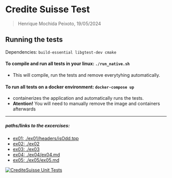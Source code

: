 # Credite Suisse Test
> Henrique Mochida Peixoto, 19/05/2024

## Running the tests
Dependencies: `build-essential libgtest-dev cmake`

#### To compile and run all tests in your linux: `./run_native.sh`
- This will compile, run the tests and remove everytyhing automatically.

#### To run all tests on a docker environment: `docker-compose up`
 - containerizes the application and automatically runs the tests.
 - **Atention!** You will need to manually remove the image and containers afterwards
----
##### paths/links to the excercises:
- [ex01: ./ex01/headers/isOdd.tpp](https://github.com/mochida1/CrS_test/blob/main/ex01/headers/isOdd.tpp)
- [ex02: ./ex02](https://github.com/mochida1/CrS_test/tree/main/ex02)
- [ex03: ./ex03](https://github.com/mochida1/CrS_test/tree/main/ex03)
- [ex04: ./ex04/ex04.md](https://github.com/mochida1/CrS_test/blob/main/ex04/ex04.md)
- [ex05: ./ex05/ex05.md](https://github.com/mochida1/CrS_test/tree/main/ex05/ex05.md)

[![CrediteSuisse Unit Tests](https://github.com/mochida1/CrS_test/actions/workflows/unitTests.yml/badge.svg?branch=main&event=push)](https://github.com/mochida1/CrS_test/actions/workflows/unitTests.yml)